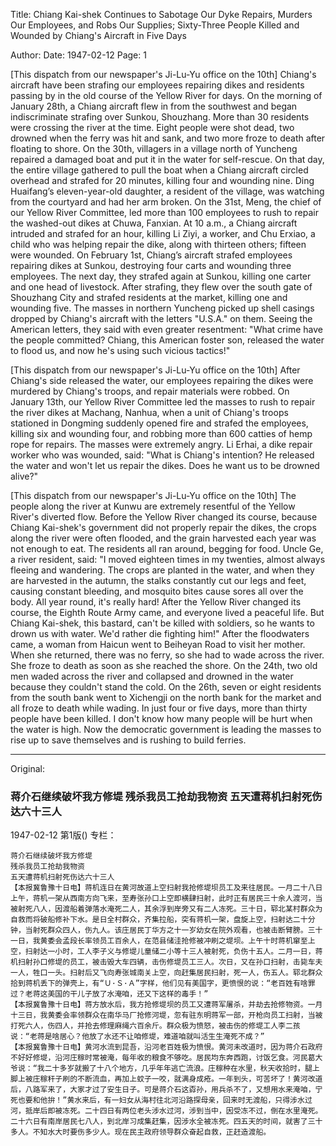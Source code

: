 Title: Chiang Kai-shek Continues to Sabotage Our Dyke Repairs, Murders Our Employees, and Robs Our Supplies; Sixty-Three People Killed and Wounded by Chiang's Aircraft in Five Days

Author:
Date: 1947-02-12
Page: 1

[This dispatch from our newspaper's Ji-Lu-Yu office on the 10th] Chiang's aircraft have been strafing our employees repairing dikes and residents passing by in the old course of the Yellow River for days. On the morning of January 28th, a Chiang aircraft flew in from the southwest and began indiscriminate strafing over Sunkou, Shouzhang. More than 30 residents were crossing the river at the time. Eight people were shot dead, two drowned when the ferry was hit and sank, and two more froze to death after floating to shore. On the 30th, villagers in a village north of Yuncheng repaired a damaged boat and put it in the water for self-rescue. On that day, the entire village gathered to pull the boat when a Chiang aircraft circled overhead and strafed for 20 minutes, killing four and wounding nine. Ding Huaifang’s eleven-year-old daughter, a resident of the village, was watching from the courtyard and had her arm broken. On the 31st, Meng, the chief of our Yellow River Committee, led more than 100 employees to rush to repair the washed-out dikes at Chuwa, Fanxian. At 10 a.m., a Chiang aircraft intruded and strafed for an hour, killing Li Ziyi, a worker, and Chu Erxiao, a child who was helping repair the dike, along with thirteen others; fifteen were wounded. On February 1st, Chiang’s aircraft strafed employees repairing dikes at Sunkou, destroying four carts and wounding three employees. The next day, they strafed again at Sunkou, killing one carter and one head of livestock. After strafing, they flew over the south gate of Shouzhang City and strafed residents at the market, killing one and wounding five. The masses in northern Yuncheng picked up shell casings dropped by Chiang's aircraft with the letters "U.S.A." on them. Seeing the American letters, they said with even greater resentment: "What crime have the people committed? Chiang, this American foster son, released the water to flood us, and now he's using such vicious tactics!"

[This dispatch from our newspaper's Ji-Lu-Yu office on the 10th] After Chiang's side released the water, our employees repairing the dikes were murdered by Chiang's troops, and repair materials were robbed. On January 13th, our Yellow River Committee led the masses to rush to repair the river dikes at Machang, Nanhua, when a unit of Chiang's troops stationed in Dongming suddenly opened fire and strafed the employees, killing six and wounding four, and robbing more than 600 catties of hemp rope for repairs. The masses were extremely angry. Li Erhai, a dike repair worker who was wounded, said: "What is Chiang's intention? He released the water and won't let us repair the dikes. Does he want us to be drowned alive?"

[This dispatch from our newspaper's Ji-Lu-Yu office on the 10th] The people along the river at Kunwu are extremely resentful of the Yellow River's diverted flow. Before the Yellow River changed its course, because Chiang Kai-shek's government did not properly repair the dikes, the crops along the river were often flooded, and the grain harvested each year was not enough to eat. The residents all ran around, begging for food. Uncle Ge, a river resident, said: "I moved eighteen times in my twenties, almost always fleeing and wandering. The crops are planted in the water, and when they are harvested in the autumn, the stalks constantly cut our legs and feet, causing constant bleeding, and mosquito bites cause sores all over the body. All year round, it's really hard! After the Yellow River changed its course, the Eighth Route Army came, and everyone lived a peaceful life. But Chiang Kai-shek, this bastard, can't be killed with soldiers, so he wants to drown us with water. We'd rather die fighting him!" After the floodwaters came, a woman from Haicun went to Beiheyan Road to visit her mother. When she returned, there was no ferry, so she had to wade across the river. She froze to death as soon as she reached the shore. On the 24th, two old men waded across the river and collapsed and drowned in the water because they couldn't stand the cold. On the 26th, seven or eight residents from the south bank went to Xichengji on the north bank for the market and all froze to death while wading. In just four or five days, more than thirty people have been killed. I don't know how many people will be hurt when the water is high. Now the democratic government is leading the masses to rise up to save themselves and is rushing to build ferries.



<hr /> 

Original: 


### 蒋介石继续破坏我方修堤  残杀我员工抢劫我物资  五天遭蒋机扫射死伤达六十三人

1947-02-12
第1版()
专栏：

    蒋介石继续破坏我方修堤
    残杀我员工抢劫我物资
    五天遭蒋机扫射死伤达六十三人
    【本报冀鲁豫十日电】蒋机连日在黄河故道上空扫射我抢修堤坝员工及来往居民。一月二十八日上午，蒋机一架从西南方向飞来，至寿张孙口上空即横肆扫射，此时正有居民三十余人渡河，当被射死八人，因渡船着弹落水淹死二人，其余浮到岸旁又有二人冻死。三十日，郓北某村群众为自救而将破船修补下水。是日全村群众，齐集拉船，突有蒋机一架，盘旋上空，扫射达二十分钟，当射死群众四人，伤九人。该庄居民丁华方之十一岁幼女在院外观看，也被击断臂膀。三十一日，我黄委会孟段长率领员工百余人，在范县储洼抢修被冲刷之堤坝。上午十时蒋机窜至上空，扫射达一小时，工人李子义与修堤儿童储二小等十三人被射死，负伤十五人。二月一日，蒋机扫射孙口修堤的员工，被击毁大车四辆，击伤修堤员工三人。次日，又在孙口扫射，击毙车夫一人，牲口一头。扫射后又飞向寿张城南关上空，向赶集居民扫射，死一人，伤五人。郓北群众拾到蒋机丢下的弹壳上，有“Ｕ·Ｓ·Ａ”字样，他们见有美国字，更愤恨的说：“老百姓有啥罪过？老蒋这美国的干儿子放了水淹咱，还又下这样的毒手！”
    【本报冀鲁豫十日电】蒋方放水后，我方抢修堤坝的员工又遭蒋军屠杀，并劫去抢修物资。一月十三日，我黄委会率领群众在南华马厂抢修河堤，忽有驻东明蒋军一部，开枪向员工扫射，当被打死六人，伤四人，并抢去修理麻绳六百余斤。群众极为愤怒，被击伤的修堤工人李二孩说：“老蒋是啥居心？他放了水还不让咱修堤，难道咱就叫活生生淹死不成？”
    【本报冀鲁豫十日电】黄河水流到昆吾，沿河老百姓极为愤恨。黄河未改道时，因为蒋介石政府不好好修堤，沿河庄稼时常被淹，每年收的粮食不够吃。居民均东奔西跑，讨饭乞食。河民葛大爷说：“我二十多岁就搬了十八个地方，几乎年年逃亡流浪。庄稼种在水里，秋天收拾时，腿上脚上被庄稼秆子刷的不断流血，再加上蚊子一咬，就满身成疮。一年到头，可苦坏了！黄河改道后，八路军来了，大家才过了安生日子。可是蒋介石这孬孙，用兵杀不了，又想用水来淹咱，宁死也要和他拚！”黄水来后，有一妇女从海村往北河沿路探母亲，回来时无渡船，只得涉水过河，抵岸后即被冻死。二十四日有两位老头涉水过河，涉到当中，因受冻不过，倒在水里淹死。二十六日有南岸居民七八人，到北岸习成集赶集，因涉水全被冻死。四五天的时间，就害了三十多人。不知水大时要伤多少人。现在民主政府领导群众奋起自救，正赶造渡船。
